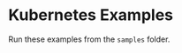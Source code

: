 # Kubernetes Examples

Run these examples from the `samples` folder.


```{include} ../../../../samples/k8s-examples.md
```

